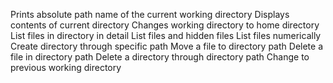Prints absolute path name of the current working directory
Displays contents of current directory
Changes working directory to home directory
List files in directory in detail
List files and hidden files
List files numerically
Create directory through specific path
Move a file to directory path
Delete a file in directory path
Delete a directory through directory path
Change to previous working directory
